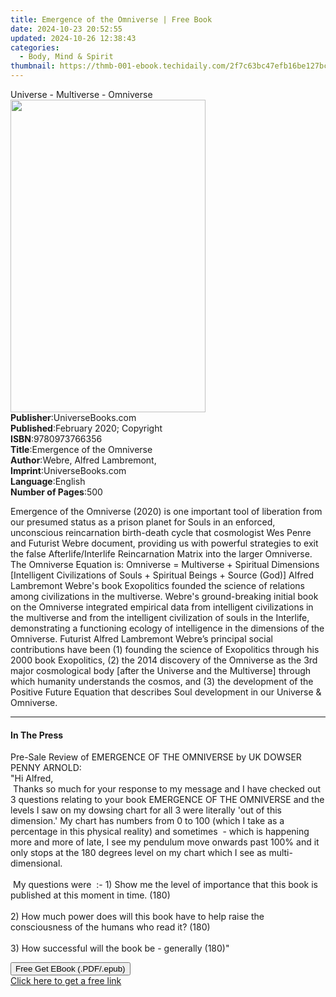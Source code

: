 ```yaml
---
title: Emergence of the Omniverse | Free Book
date: 2024-10-23 20:52:55
updated: 2024-10-26 12:38:43
categories:
  - Body, Mind & Spirit
thumbnail: https://thmb-001-ebook.techidaily.com/2f7c63bc47efb16be127bc43452429e1658c4bef1fa5a43e1364a52fecfda67f.jpg
---
```

<main id="book-container">
  <div class="flex flex-col">
    <div class="book-brief flex-1 py-6 px-4 sm:p-6 md:py-10 md:px-8">
      <!-- brief-->
      <div class="book-brief-main">Universe - Multiverse - Omniverse</div>
    </div>
    <div
      class="book-meta-info flex-1 grid gap-4 col-start-1 col-end-3 row-start-1 sm:mb-6 sm:grid-cols-4 lg:gap-6 lg:col-start-2 lg:row-end-6 lg:row-span-6 lg:mb-0"
    >
      <div
        class="book-meta-info-left place-content-center mt-4 p-4 text-sm leading-6 col-start-2 col-span-2 dark:text-slate-400"
      >
        <img
          class="w-full h-500 object-cover rounded-lg sm:h-255 sm:col-span-2 lg:col-span-full"
          src="https://img-001-ebook.techidaily.com/e1f6b41dba1e033609c46ba2df392bd601016738aa538dba50e4af56b9c2f977.jpg"
          alt=""
          width="312"
          height="500"
        />
      </div>
      <div
        class="book-meta-info-right mt-2 col-start-1 row-start-2 col-span-3 self-center"
      >
        <!-- meta data  -->
        <div class="flex flex-col px-4 md:px-8">
          <div class="flex-1">
            <strong>Publisher</strong>:<span class="px-2"
              >UniverseBooks.com</span
            >
          </div>
          <div class="flex-1">
            <strong>Published</strong>:<span class="px-2"
              >February 2020; Copyright</span
            >
          </div>
          <div class="flex-1">
            <strong>ISBN</strong>:<span class="px-2">9780973766356</span>
          </div>
          <div class="flex-1">
            <strong>Title</strong>:<span class="px-2"
              >Emergence of the Omniverse</span
            >
          </div>
          <div class="flex-1">
            <strong>Author</strong>:<span class="px-2"
              >Webre, Alfred Lambremont,</span
            >
          </div>
          <div class="flex-1">
            <strong>Imprint</strong>:<span class="px-2">UniverseBooks.com</span>
          </div>
          <div class="flex-1">
            <strong>Language</strong>:<span class="px-2">English</span>
          </div>
          <div class="flex-1">
            <strong>Number of Pages</strong>:<span class="px-2">500</span>
          </div>
        </div>
      </div>
    </div>
    <div class="book-description flex-1 py-6 px-4 sm:p-6 md:py-10 md:px-8">
      <div class="book-description-main">
        <div accordion-content="" id="description">
          <p>
            Emergence of the Omniverse (2020) is one important tool of
            liberation from our presumed status as a prison planet for Souls in
            an enforced, unconscious reincarnation birth-death cycle that
            cosmologist Wes Penre and Futurist Webre document, providing us with
            powerful strategies to exit the false Afterlife/Interlife
            Reincarnation Matrix into the larger Omniverse. The Omniverse
            Equation is: Omniverse = Multiverse + Spiritual Dimensions
            [Intelligent Civilizations of Souls + Spiritual Beings + Source
            (God)] Alfred Lambremont Webre's book Exopolitics founded the
            science of relations among civilizations in the multiverse. Webre's
            ground-breaking initial book on the Omniverse integrated empirical
            data from intelligent civilizations in the multiverse and from the
            intelligent civilization of souls in the Interlife, demonstrating a
            functioning ecology of intelligence in the dimensions of the
            Omniverse. Futurist Alfred Lambremont Webre’s principal social
            contributions have been (1) founding the science of Exopolitics
            through his 2000 book Exopolitics, (2) the 2014 discovery of the
            Omniverse as the 3rd major cosmological body [after the Universe and
            the Multiverse] through which humanity understands the cosmos, and
            (3) the development of the Positive Future Equation that describes
            Soul development in our Universe &amp; Omniverse.
          </p>
        </div>
        <div class="accordion-fader"></div>
      </div>
    </div>
    <div class="book-excerpts flex-1 py-6 px-4 sm:p-6 md:py-10 md:px-8">
      <!-- excerpts-->
      <div class="book-excerpts-main">
        <hr />
        <h4 class="placeholder placeholder-heading">
          <span>In The Press</span>
        </h4>
        <p></p>
        <p>
          Pre-Sale Review of EMERGENCE OF THE OMNIVERSE by UK DOWSER PENNY
          ARNOLD:<br />"Hi Alfred,<br />&nbsp;Thanks so much for your response
          to my message and I have checked out 3 questions relating to your book
          EMERGENCE OF THE OMNIVERSE and the levels I saw on my dowsing chart
          for all 3 were literally 'out of this dimension.' My chart has numbers
          from 0 to 100 (which I take as a percentage in this physical reality)
          and sometimes &nbsp;- which is happening more and more of late, I see
          my pendulum move onwards past 100% and it only stops at the 180
          degrees level on my chart which I see as multi-dimensional. &nbsp;<br />&nbsp;<br />&nbsp;My
          questions were &nbsp;:- 1) Show me the level of importance that this
          book is published at this moment in time. (180)<br />&nbsp;<br />2)
          How much power does will this book have to help raise the
          consciousness of the humans who read it? (180)<br />&nbsp;<br />3) How
          successful will the book be - generally (180)"&nbsp;
        </p>
        <p></p>
      </div>
    </div>
    <div
      class="book-about-author flex-1 py-6 px-4 sm:p-6 md:py-10 md:px-8"
    ></div>
    <div class="book-free-get flex-1 py-6 px-4 sm:p-6 md:py-10 md:px-8">
      <button
        id="btn-free-get"
        class="bg-blue-500 hover:bg-blue-700 text-white font-bold py-2 px-4 rounded"
      >
        Free Get EBook (.PDF/.epub)
      </button>
      <div id="countdown-display" class="px-2 text-lg mt-2"></div>
      <a
        id="free-link"
        class="hidden bg-blue-500 hover:bg-blue-700 text-white font-bold py-2 px-4 rounded"
        href="https://www.ebooks.com/en-us/book/209954023/emergence-of-the-omniverse/webre-alfred-lambremont/"
        target="_blank"
        >Click here to get a free link</a
      >
    </div>
    <script>
      let countdownTime = 0;
      let countdownInterval = null;
      document
        .getElementById('btn-free-get')
        .addEventListener('click', startCountdown);
      function startCountdown() {
        countdownTime = new Date().getTime() + 60000 * 3;
        countdownInterval = setInterval(updateCountdown, 1000);
        document.getElementById('btn-free-get').disabled = true;
        document
          .getElementById('btn-free-get')
          .classList.add('bg-gray-500', 'cursor-not-allowed');
      }
      function updateCountdown() {
        let currentTime = new Date().getTime();
        let timeLeft = countdownTime - currentTime;
        let secondsLeft = Math.floor(timeLeft / 1000);
        document.getElementById('countdown-display').innerHTML =
          `Remaining time: ${secondsLeft} seconds.`;
        if (secondsLeft <= 0) {
          clearInterval(countdownInterval);
          document.getElementById('btn-free-get').classList.add('hidden');
          document.getElementById('free-link').classList.remove('hidden');
          document.getElementById('countdown-display').innerHTML = '';
        }
      }
    </script>
  </div>
</main>
